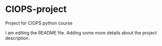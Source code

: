 # CIOPS-project

Project for CIOPS python course

I am editing the README file. Adding some more details about the project description.
